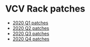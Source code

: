 # VCV Rack patches

- [2020 Q1 patches](2020-Q1/)
- [2020 Q2 patches](2020-Q2/)
- [2020 Q3 patches](2020-Q3/)
- [2020 Q4 patches](2020-Q4/)
